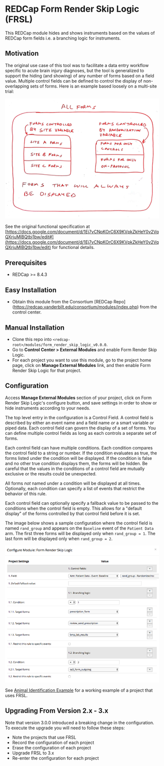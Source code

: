 # REDCap Form Render Skip Logic (FRSL)

This REDCap module hides and shows instruments based on the values of REDCap form fields  i.e. a branching logic for instruments.

## Motivation

The original use case of this tool was to facilitate a data entry workflow specific to acute brain injury diagnoses, but the tool is generalized to support the hiding (and showing) of any number of forms based on a field value. Multiple control fields can be defined to control the display of non-overlapping sets of forms. Here is an example based loosely on a multi-site trial:

![venn diagram of test project forms](img/venn_diagram_of_forms_controls_and_conditions.png)

See the original functional specification at [https://docs.google.com/document/d/1Ej7vCNpKOrC6X9KVpkZkHeY0v2VqQXrjuMIBQtbj1bw/edit#](https://docs.google.com/document/d/1Ej7vCNpKOrC6X9KVpkZkHeY0v2VqQXrjuMIBQtbj1bw/edit) for functional details.

## Prerequisites
- REDCap >= 8.4.3

## Easy Installation
- Obtain this module from the Consortium [REDCap Repo] (https://redcap.vanderbilt.edu/consortium/modules/index.php) from the control center.

## Manual Installation
- Clone this repo into `<redcap-root>/modules/form_render_skip_logic_v0.0.0`.
- Go to **Control Center > External Modules** and enable Form Render Skip Logic.
- For each project you want to use this module, go to the project home page, click on **Manage External Modules** link, and then enable Form Render Skip Logic for that project.

## Configuration
Access **Manage External Modules** section of your project, click on Form Render Skip Logic's configure button, and save settings in order to show or hide instruments according to your needs.

The top level entry in the configuration is a Control Field.  A control field is described by either an event name and a field name _or_ a smart variable _or_ piped data.  Each control field can govern the display of a set of forms. You can define multiple control fields as long as each controls a separate set of forms.

Each control field can have multiple conditions. Each condition compares the control field to a string or number.  If the condition evaluates as true, the forms listed under the condition will be displayed.  If the condition is false and no other true condition displays them, the forms will be hidden. Be careful that the values in the conditions of a control field are mutually exclusive or the results could be unexpected.

All forms _not_ named under a condition will be displayed at all times. Optionally, each condition can specify a list of events that restrict the behavior of this rule.

Each control field can optionally specify a fallback value to be passed to the conditions when the control field is empty. This allows for a "default display" of the forms controlled by that control field before it is set.

The image below shows a sample configuration where the control field is named `rand_group` and appears on the `Baseline` event of the `Patient Data` arm.  The first three forms will be displayed only when `rand_group = 1`. The last form will be displayed only when `rand_group = 2`.

![module configuration screen](img/configuration_form.png)

See [Animal Identification Example](samples/Animal_Identification.md) for a working example of a project that uses FRSL.

## Upgrading From Version 2.x - 3.x

Note that version 3.0.0 introduced a breaking change in the configuration. To execute the upgrade you will need to follow these steps:

* Note the projects that use FRSL
* Record the configuration of each project
* Erase the configuration of each project
* Upgrade FRSL to 3.x
* Re-enter the configuration for each project
